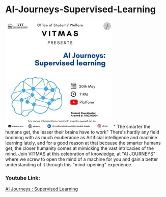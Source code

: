 # AI-Journeys-Supervised-Learning
<img src="poster.jpg">
" The smarter the humans get, the lesser their brains have to work"  There's hardly any field booming with as much exuberance as Artificial intelligence and machine learning lately, and for a good reason at that because the smarter humans get, the closer humanity comes at mimicking the vast intricacies of the mind. Join VITMAS at this celebration of knowledge, at "AI JOURNEYS" where we screw to open the mind of a machine for you and gain a better understanding of it through this "mind-opening" experience.

<h3>Youtube Link:</h3><a href="https://arvnd147.github.io/ACM-VIT-Recruitments-Web-Domain-Round-2-Tasks/">AI Journeys : Supervised Learning</a>
